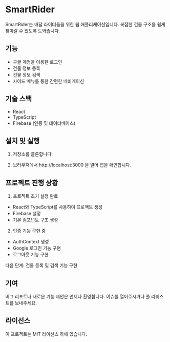 # SmartRider

SmartRider는 배달 라이더들을 위한 웹 애플리케이션입니다. 복잡한 건물 구조를 쉽게 찾아갈 수 있도록 도와줍니다.

## 기능

- 구글 계정을 이용한 로그인
- 건물 정보 등록
- 건물 정보 검색
- 사이드 메뉴를 통한 간편한 네비게이션

## 기술 스택

- React
- TypeScript
- Firebase (인증 및 데이터베이스)

## 설치 및 실행

1. 저장소를 클론합니다:

5. 브라우저에서 http://localhost:3000 을 열어 앱을 확인합니다.

## 프로젝트 진행 상황

1. 프로젝트 초기 설정 완료
- React와 TypeScript를 사용하여 프로젝트 생성
- Firebase 설정
- 기본 컴포넌트 구조 생성

2. 인증 기능 구현 중
- AuthContext 생성
- Google 로그인 기능 구현
- 로그아웃 기능 구현

다음 단계: 건물 등록 및 검색 기능 구현

## 기여

버그 리포트나 새로운 기능 제안은 언제나 환영합니다. 이슈를 열어주시거나 풀 리퀘스트를 보내주세요.

## 라이선스

이 프로젝트는 MIT 라이선스 하에 있습니다.